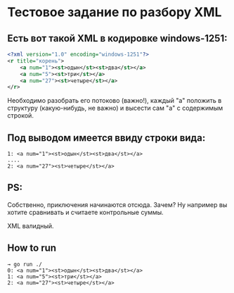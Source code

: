 # Тестовое задание по разбору XML

## Есть вот такой XML в кодировке windows-1251:

```xml
<?xml version="1.0" encoding="windows-1251"?>
<r title="корень">
    <a num="1"><st>одын</st><st>два</st></a>
    <a num="5"><st>три</st></a>
    <a num="27"><st>четыре</st></a>
</r>
```

Необходимо разобрать его потоково (важно!), каждый "a" положить в структуру (какую-нибудь, не важно)
и высести сам "a" с содержимым строкой.

## Под выводом имеется ввиду строки вида:
```
1: <a num="1"><st>одын</st><st>два</st></a>
....
2: <a num="27"><st>четыре</st></a>
```

## PS:

Собственно, приключения начинаются отсюда.
Зачем? Ну например вы хотите сравнивать и считаете контрольные суммы.

XML валидный.

## How to run

```
→ go run ./
0: <a num="1"><st>одын</st><st>два</st></a>
1: <a num="5"><st>три</st></a>
2: <a num="27"><st>четыре</st></a>
```
